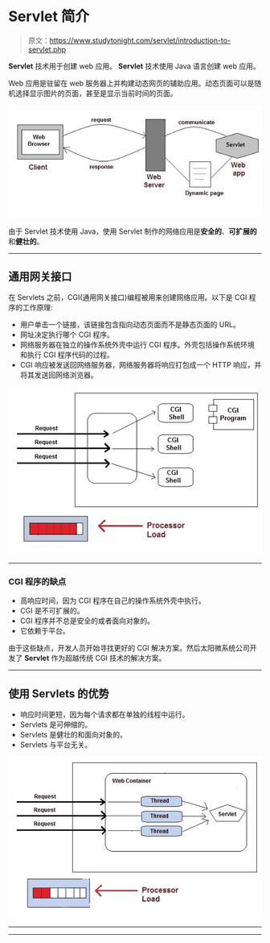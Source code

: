 # Servlet 简介

> 原文：<https://www.studytonight.com/servlet/introduction-to-servlet.php>

**Servlet** 技术用于创建 web 应用。 **Servlet** 技术使用 Java 语言创建 web 应用。

Web 应用是驻留在 web 服务器上并构建动态网页的辅助应用。动态页面可以是随机选择显示图片的页面，甚至是显示当前时间的页面。

![web application example](img/860012e21eae26d1da433896f8903bf3.png)

由于 Servlet 技术使用 Java，使用 Servlet 制作的网络应用是**安全的**、**可扩展的**和**健壮的**。

* * *

## 通用网关接口

在 Servlets 之前，CGI(通用网关接口)编程被用来创建网络应用。以下是 CGI 程序的工作原理:

*   用户单击一个链接，该链接包含指向动态页面而不是静态页面的 URL。
*   网址决定执行哪个 CGI 程序。
*   网络服务器在独立的操作系统外壳中运行 CGI 程序。外壳包括操作系统环境和执行 CGI 程序代码的过程。
*   CGI 响应被发送回网络服务器，网络服务器将响应打包成一个 HTTP 响应，并将其发送回网络浏览器。

![How Web Applications with CGI works](img/238da4b9184b876d2b00676c58280df8.png)

* * *

### CGI 程序的缺点

*   高响应时间，因为 CGI 程序在自己的操作系统外壳中执行。
*   CGI 是不可扩展的。
*   CGI 程序并不总是安全的或者面向对象的。
*   它依赖于平台。

由于这些缺点，开发人员开始寻找更好的 CGI 解决方案。然后太阳微系统公司开发了 **Servlet** 作为超越传统 CGI 技术的解决方案。

* * *

## 使用 Servlets 的优势

*   响应时间更短，因为每个请求都在单独的线程中运行。
*   Servlets 是可伸缩的。
*   Servlets 是健壮的和面向对象的。
*   Servlets 与平台无关。

![How Servlet works](img/02f97aa6cb13ec7a0e59ecfe5305f3e7.png)

* * *

* * *